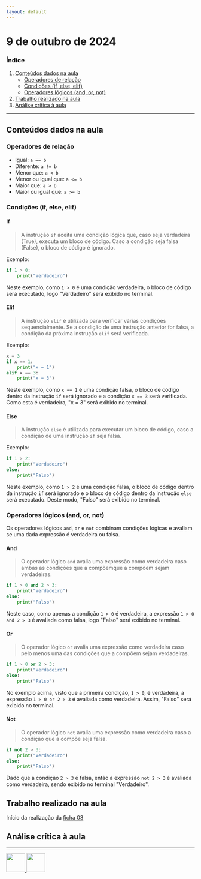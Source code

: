 ```yaml
---
layout: default
---
```


# 9 de outubro de 2024

<h3><b>Índice</b></h3>

1. [Conteúdos dados na aula](#conteúdos-dados-na-aula)
    - [Operadores de relação](#operadores-de-relação)
    - [Condições (if, else, elif)](#condições-if-else-elif)
    - [Operadores lógicos (and, or, not)](#operadores-lógicos-and-or-not)
2. [Trabalho realizado na aula](#trabalho-realizado-na-aula)
3. [Análise crítica à aula](#análise-crítica-à-aula)

---

## Conteúdos dados na aula

### Operadores de relação

- Igual: `a == b`
- Diferente: `a != b`
- Menor que: `a < b`
- Menor ou igual que: `a <= b`
- Maior que: `a > b`
- Maior ou igual que: `a >= b`

### Condições (if, else, elif)

#### If

> A instrução `if` aceita uma condição lógica que, caso seja verdadeira (True), executa um bloco de código. Caso a condição seja falsa (False), o bloco de código é ignorado. 

Exemplo:

```python
if 1 > 0:
    print("Verdadeiro")
```

Neste exemplo, como `1 > 0` é uma condição verdadeira, o bloco de código será executado, logo "Verdadeiro" será exibido no terminal.

#### Elif

> A instrução `elif` é utilizada para verificar várias condições sequencialmente. Se a condição de uma instrução anterior for falsa, a condição da próxima instrução `elif` será verificada. 

Exemplo:

```python
x = 3
if x == 1:
    print("x = 1")
elif x == 3:
    print("x = 3")
```

Neste exemplo, como `x == 1` é uma condição falsa, o bloco de código dentro da instrução `if` será ignorado e a condição `x == 3` será verificada. Como esta é verdadeira, "x = 3" será exibido no terminal.

#### Else

> A instrução `else` é utilizada para executar um bloco de código, caso a condição de uma instrução `if` seja falsa. 

Exemplo:

```python
if 1 > 2:
    print("Verdadeiro")
else:
    print("Falso")
```

Neste exemplo, como `1 > 2` é uma condição falsa, o bloco de código dentro da instrução `if` será ignorado e o bloco de código dentro da instrução `else` será executado. Deste modo, "Falso" será exibido no terminal.

### Operadores lógicos (and, or, not)

Os operadores lógicos `and`, `or` e `not` combinam condições lógicas e avaliam se uma dada expressão é verdadeira ou falsa.

#### And

> O operador lógico `and` avalia uma expressão como verdadeira caso ambas as condições que a compõemque a compõem sejam verdadeiras.

```python
if 1 > 0 and 2 > 3:
    print("Verdadeiro")
else:
    print("Falso")
```

Neste caso, como apenas a condição `1 > 0` é verdadeira, a expressão `1 > 0 and 2 > 3` é avaliada como falsa, logo "Falso" será exibido no terminal.

#### Or

> O operador lógico `or` avalia uma expressão como verdadeira caso pelo menos uma das condições que a compõem sejam verdadeiras.

```python
if 1 > 0 or 2 > 3:
    print("Verdadeiro")
else:
    print("Falso")
```

No exemplo acima, visto que a primeira condição, `1 > 0`, é verdadeira, a expressão `1 > 0 or 2 > 3` é avaliada como verdadeira. Assim, "Falso" será exibido no terminal.

#### Not

> O operador lógico `not` avalia uma expressão como verdadeira caso a condição que a compõe seja falsa.

```python
if not 2 > 3:
    print("Verdadeiro")
else:
    print("Falso")
```

Dado que a condição `2 > 3` é falsa, então a expressão `not 2 > 3` é avaliada como verdadeira, sendo exibido no terminal "Verdadeiro".

## Trabalho realizado na aula

Início da realização da [ficha 03](../trabalhos/D1_PedroAlmeida_Ficha03.py)

## Análise crítica à aula

---

<div style="max-width: fit-content; margin-left: auto; margin-right: auto; display: inline-block">
    <a href="https://1pedro.github.io/aplicacoesinf/aulas/aula_02_outubro.md"
        <button style="padding: 0;border: none; background: none"><img src="https://1pedroalmeida.github.io/aplicacoesinf/imgs/prev.png" width="50" height="50"/></button>
    </a>
    <a href="https://1pedro.github.io/aplicacoesinf/aulas/aula_11_outubro.md"
        <button style="padding: 0;border: none; background: none"><img src="https://1pedroalmeida.github.io/aplicacoesinf/imgs/next.png" width="50" height="50"/></button>
    </a>
</div>
